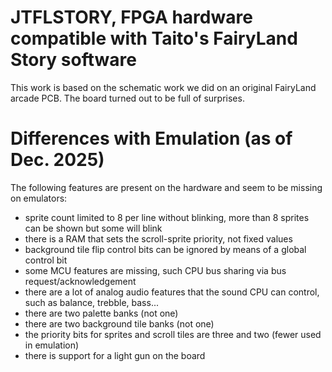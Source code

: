 # JTFLSTORY, FPGA hardware compatible with Taito's FairyLand Story software

This work is based on the schematic work we did on an original FairyLand arcade
PCB. The board turned out to be full of surprises.

# Differences with Emulation (as of Dec. 2025)

The following features are present on the hardware and seem to be missing on
emulators:

- sprite count limited to 8 per line without blinking, more than 8 sprites can be shown but some will blink
- there is a RAM that sets the scroll-sprite priority, not fixed values
- background tile flip control bits can be ignored by means of a global control bit
- some MCU features are missing, such CPU bus sharing via bus request/acknowledgement
- there are a lot of analog audio features that the sound CPU can control, such as balance, trebble, bass...
- there are two palette banks (not one)
- there are two background tile banks (not one)
- the priority bits for sprites and scroll tiles are three and two (fewer used in emulation)
- there is support for a light gun on the board
